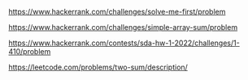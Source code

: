 https://www.hackerrank.com/challenges/solve-me-first/problem

https://www.hackerrank.com/challenges/simple-array-sum/problem

https://www.hackerrank.com/contests/sda-hw-1-2022/challenges/1-410/problem

https://leetcode.com/problems/two-sum/description/